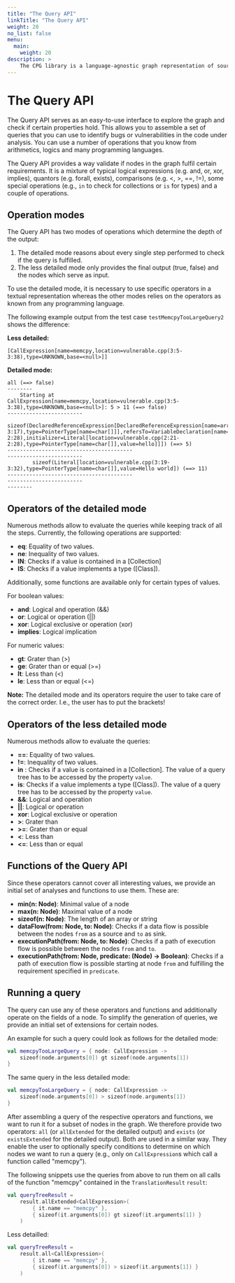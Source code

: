 ```yaml
---
title: "The Query API"
linkTitle: "The Query API"
weight: 20
no_list: false
menu:
  main:
    weight: 20
description: >
    The CPG library is a language-agnostic graph representation of source code.
---
```


# The Query API
The Query API serves as an easy-to-use interface to explore the graph and check if
certain properties hold. This allows you to assemble a set of queries that you
can use to identify bugs or vulnerabilities in the code under analysis. You can
use a number of operations that you know from arithmetics, logics and many
programming languages.

The Query API provides a way validate if nodes in the graph fulfil certain
requirements. It is a mixture of typical logical expressions (e.g. and, or, xor,
implies), quantors (e.g. forall, exists), comparisons (e.g. <, >, ==, !=), some
special operations (e.g., `in` to check for collections or `is` for types) and a
couple of operations.

## Operation modes
The Query API has two modes of operations which determine the depth of the output:

1. The detailed mode reasons about every single step performed to check if the
   query is fulfilled.
2. The less detailed mode only provides the final output (true, false) and the
   nodes which serve as input.

To use the detailed mode, it is necessary to use specific operators in a textual
representation whereas the other modes relies on the operators as known from any
programming language.

The following example output from the test case `testMemcpyTooLargeQuery2` shows
the difference:

**Less detailed:**
```
[CallExpression[name=memcpy,location=vulnerable.cpp(3:5-3:38),type=UNKNOWN,base=<null>]]
```

**Detailed mode:**
```
all (==> false)
--------
    Starting at CallExpression[name=memcpy,location=vulnerable.cpp(3:5-3:38),type=UNKNOWN,base=<null>]: 5 > 11 (==> false)
------------------------
        sizeof(DeclaredReferenceExpression[DeclaredReferenceExpression[name=array,location=vulnerable.cpp(3:12-3:17),type=PointerType[name=char[]]],refersTo=VariableDeclaration[name=array,location=vulnerable.cpp(2:10-2:28),initializer=Literal[location=vulnerable.cpp(2:21-2:28),type=PointerType[name=char[]],value=hello]]]) (==> 5)
----------------------------------------
------------------------
        sizeof(Literal[location=vulnerable.cpp(3:19-3:32),type=PointerType[name=char[]],value=Hello world]) (==> 11)
----------------------------------------
------------------------
--------
```

## Operators of the detailed mode

Numerous methods allow to evaluate the queries while keeping track of all the
steps. Currently, the following operations are supported:

- **eq**: Equality of two values.
- **ne**: Inequality of two values.
- **IN**: Checks if a value is contained in a [Collection]
- **IS**: Checks if a value implements a type ([Class]).

Additionally, some functions are available only for certain types of values.

For boolean values:

- **and**: Logical and operation (&&)
- **or**: Logical or operation (||)
- **xor**: Logical exclusive or operation (xor)
- **implies**: Logical implication

For numeric values:

- **gt**: Grater than (>)
- **ge**: Grater than or equal (>=)
- **lt**: Less than (<)
- **le**: Less than or equal (<=)

**Note:** The detailed mode and its operators require the user to take care of
the correct order. I.e., the user has to put the brackets!

## Operators of the less detailed mode

Numerous methods allow to evaluate the queries:

- **==**: Equality of two values.
- **!=**: Inequality of two values.
- **in** : Checks if a value is contained in a [Collection]. The value of a
  query tree has to be accessed by the property `value`.
- **is**: Checks if a value implements a type ([Class]). The value of a query
  tree has to be accessed by the property `value`.
- **&&**: Logical and operation
- **||**: Logical or operation
- **xor**: Logical exclusive or operation
- **>**: Grater than
- **>=**: Grater than or equal
- **<**: Less than
- **<=**: Less than or equal

## Functions of the Query API

Since these operators cannot cover all interesting values, we provide an initial
set of analyses and functions to use them. These are:

- **min(n: Node)**: Minimal value of a node
- **max(n: Node)**: Maximal value of a node
- **sizeof(n: Node)**: The length of an array or string
- **dataFlow(from: Node, to: Node)**: Checks if a data flow is possible between
  the nodes `from` as a source and `to` as sink.
- **executionPath(from: Node, to: Node)**: Checks if a path of execution flow is
  possible between the nodes `from` and `to`.
- **executionPath(from: Node, predicate: (Node) -> Boolean)**: Checks if a path
  of execution flow is possible starting at node `from` and fulfilling the
  requirement specified in `predicate`.

## Running a query

The query can use any of these operators and functions and additionally operate
on the fields of a node. To simplify the generation of queries, we provide an
initial set of extensions for certain nodes.

An example for such a query could look as follows for the detailed mode:
```kotlin
val memcpyTooLargeQuery = { node: CallExpression ->
    sizeof(node.arguments[0]) gt sizeof(node.arguments[1])
}
```

The same query in the less detailed mode:
```kotlin
val memcpyTooLargeQuery = { node: CallExpression ->
    sizeof(node.arguments[0]) > sizeof(node.arguments[1])
}
```

After assembling a query of the respective operators and functions, we want to
run it for a subset of nodes in the graph. We therefore provide two operators:
`all` (or `allExtended` for the detailed output) and `exists` (or
`existsExtended` for the detailed output). Both are used in a similar way.
They enable the user to optionally specify conditions to determine on which
nodes we want to run a query (e.g., only on `CallExpression`s which call a
function called "memcpy").

The following snippets use the queries from above to run them on all calls of
the function "memcpy" contained in the `TranslationResult` `result`:
```kotlin
val queryTreeResult =
    result.allExtended<CallExpression>(
        { it.name == "memcpy" },
        { sizeof(it.arguments[0]) gt sizeof(it.arguments[1]) }
    )
```

Less detailled:
```kotlin
val queryTreeResult =
    result.all<CallExpression>(
        { it.name == "memcpy" },
        { sizeof(it.arguments[0]) > sizeof(it.arguments[1]) }
    )
```

